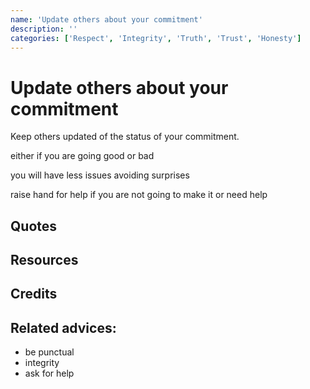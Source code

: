 ```yaml
---
name: 'Update others about your commitment'
description: ''
categories: ['Respect', 'Integrity', 'Truth', 'Trust', 'Honesty']
---
```

# Update others about your commitment

Keep others updated of the status of your commitment. 

either if you are going good or bad

you will have less issues avoiding surprises

raise hand for help if you are not going to make it or need help

## Quotes

## Resources

## Credits

## Related advices:

- be punctual
- integrity
- ask for help
